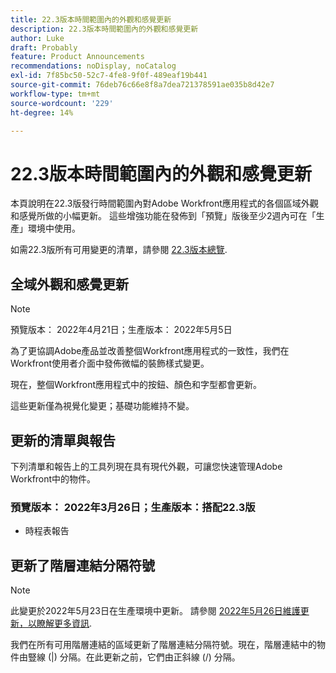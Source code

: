 ```yaml
---
title: 22.3版本時間範圍內的外觀和感覺更新
description: 22.3版本時間範圍內的外觀和感覺更新
author: Luke
draft: Probably
feature: Product Announcements
recommendations: noDisplay, noCatalog
exl-id: 7f85bc50-52c7-4fe8-9f0f-489eaf19b441
source-git-commit: 76deb76c66e8f8a7dea721378591ae035b8d42e7
workflow-type: tm+mt
source-wordcount: '229'
ht-degree: 14%

---
```


# 22.3版本時間範圍內的外觀和感覺更新

本頁說明在22.3版發行時間範圍內對Adobe Workfront應用程式的各個區域外觀和感覺所做的小幅更新。 這些增強功能在發佈到「預覽」版後至少2週內可在「生產」環境中使用。

如需22.3版所有可用變更的清單，請參閱 [22.3版本總覽](../../../product-announcements/product-releases/22.3-release-activity/22-3-release-overview.md).

## 全域外觀和感覺更新

>[!NOTE]
>
>預覽版本： 2022年4月21日；生產版本： 2022年5月5日

為了更協調Adobe產品並改善整個Workfront應用程式的一致性，我們在Workfront使用者介面中發佈微幅的裝飾樣式變更。

現在，整個Workfront應用程式中的按鈕、顏色和字型都會更新。

這些更新僅為視覺化變更；基礎功能維持不變。

## 更新的清單與報告

下列清單和報告上的工具列現在具有現代外觀，可讓您快速管理Adobe Workfront中的物件。

### 預覽版本： 2022年3月26日；生產版本：搭配22.3版

* 時程表報告

## 更新了階層連結分隔符號

>[!NOTE]
>
>此變更於2022年5月23日在生產環境中更新。 請參閱 [2022年5月26日維護更新，以瞭解更多資訊](https://one.workfront.com/s/article/Maintenance-Update-on-May-26-2022).

我們在所有可用階層連結的區域更新了階層連結分隔符號。現在，階層連結中的物件由豎線 (|) 分隔。在此更新之前，它們由正斜線 (/) 分隔。
